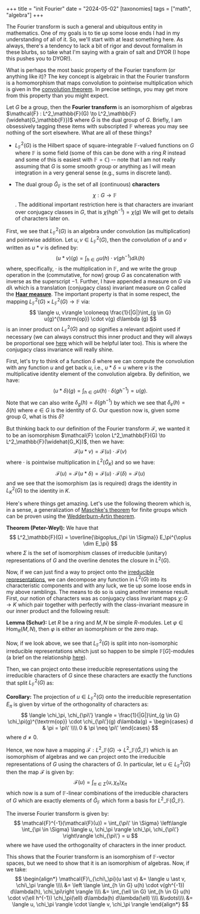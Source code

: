 +++
title = "init Fourier"
date = "2024-05-02"
[taxonomies]
tags = ["math", "algebra"]
+++

The Fourier transform is such a general and ubiquitous entity in mathematics.
One of my goals is to tie up some loose ends I had in my understanding of all of it.
So, we'll start with at least something here.
As always, there's a tendency to lack a bit of rigor and devout formalism in these blurbs, so take what I'm saying with a grain of salt and DYOR (I hope this pushes you to DYOR!).

What is perhaps the most basic property of the Fourier transform (or anything like it)?
The key concept is algebraic in that the Fourier transform is a homomorphism that maps convolution to pointwise multiplication which is given in the [convolution theorem](https://en.wikipedia.org/wiki/Convolution_theorem).
In precise settings, you may get more from this property than you might expect.

Let $G$ be a group, then the **Fourier transform** is an isomorphism of algebras $\mathcal{F} : L^2_\mathbb{F}(G) \to L^2_\mathbb{F}(\widehat{G_\mathbb{F}})$ where $\widehat{G}$ is the dual group of $G$.
Briefly, I am obsessively tagging these items with subscripted $\mathbb{F}$ whereas you may see nothing of the sort elsewhere.
What are all of these things?

- $L^2_\mathbb{F}(G)$ is the Hilbert space of square-integrable $\mathbb{F}$-valued functions on $G$ where $\mathbb{F}$ is some field (some of this can be done with a ring $R$ instead and some of this is easiest with $\mathbb{F}=\mathbb{C}$) -- note that I am not really assuming that $G$ is some smooth group or anything as I will mean integration in a very general sense (e.g., sums in discrete land).

- The dual group $\widehat{G}_\mathbb{F}$ is the set of all (continuous) **characters**
$$\chi : G \to \mathbb{F}$$.
The additional important restriction here is that characters are invariant over conjugacy classes in $G$, that is $\chi(hgh^{-1})=\chi(g)$
We will get to details of characters later on.

First, we see that $L^2_\mathbb{F}(G)$ is an algebra under convolution (as multiplication) and pointwise addition.
Let $u, v \in L^2_\mathbb{F}(G)$, then the *convolution* of $u$ and $v$ written as $u \ast v$ is defined by:
$$(u \ast v)(g) = \int_{h \in G} u(h) \cdot v(gh^{-1}) d\lambda(h)$$
where, specifically, $\cdot$ is the multiplication in $\mathbb{F}$, and we write the group operation in the (commutative, for now) group $G$ as concatenation with inverse as the superscript $-1$.
Further, I have appended a measure on $G$ via $d\lambda$ which is a translation (conjugacy class) invariant measure on $G$ called the [**Haar measure**](https://en.wikipedia.org/wiki/Haar_measure).
The important property is that in some respect, the mapping $L^2_\mathbb{F}(G) \times L^2_\mathbb{F}(G) \to \mathbb{F}$ via:
$$
\langle u, v\rangle \coloneqq \frac{1}{|G|}\int_{g \in G} u(g)^{\textrm{op}} \cdot v(g) d\lambda (g)
$$
is an inner product on $L^2_\mathbb{F}(G)$ and $\textrm{op}$ signifies a relevant adjoint used if necessary (we can always construct this inner product and they will always be proportional see [here](http://sporadic.stanford.edu/bump/group/gind2_3.html) which will be helpful later too).
This is where the conjugacy class invariance will really shine.

First, let's try to think of a function $\delta$ where we can compute the convolution with any function $u$ and get back $u$, i.e., $u \ast \delta = u$ where $v$ is the multiplicative identity element of the convolution algebra.
By definition, we have:
$$
(u \ast \delta)(g) = \int_{h \in G} u(h) \cdot \delta(gh^{-1}) = u(g).
$$
Note that we can also write $\delta_g(h) = \delta(gh^{-1})$ by which we see that $\delta_e(h)=\delta(h)$ where $e\in G$ is the identity of $G$. 
Our question now is, given some group $G$, what is this $\delta$?

But thinking back to our definition of the Fourier transform $\mathcal{F}$, we wanted it to be an isomorphism $\mathcal{F} \colon L^2_\mathbb{F}(G) \to L^2_\mathbb{F}(\widehat{G_K})$, then we have:
$$
\mathcal{F}(u \ast v) = \mathcal{F}(u) \cdot \mathcal{F}(v)
$$
where $\cdot$ is pointwise multiplication in $L^2(\widehat{G}_K)$ and so we have:
$$
\mathcal{F}(u) = \mathcal{F}(u \ast \delta) = \mathcal{F}(u) \cdot \mathcal{F}(\delta) = \mathcal{F}(u)
$$
and we see that the isomorphism (as is required) drags the identity in $L^2_K(G)$ to the identity in $K$.


Here's where things get amazing.
Let's use the following theorem which is, in a sense, a generalization of [Maschke's theorem](https://en.wikipedia.org/wiki/Maschke%27s_theorem) for finite groups which can be proven using the [Wedderburn-Artin theorem](https://en.wikipedia.org/wiki/Wedderburn–Artin_theorem).

**Theorem (Peter-Weyl):** We have that
$$
L^2_\mathbb{F}(G) = \overline{\bigoplus_{\pi \in \Sigma}} E_\pi^{\oplus \dim E_\pi}
$$
where $\Sigma$ is the set of isomorphism classes of irreducible (unitary) representations of $G$ and the overline denotes the closure in $L^2(G)$.

Now, if we can just find a way to project onto the [irreducible representations](https://en.wikipedia.org/wiki/Irreducible_representation), we can decompose any function in $L^2(G)$ into its characteristic components and with any luck, we tie up some loose ends in my above ramblings.
The means to do so is using another immense result.
First, our notion of characters was as conjugacy class invariant maps $\chi \colon G \to K$
which pair together with perfectly with the class-invariant measure in our inner product and the following result:

**Lemma (Schur):** Let $R$ be a ring and $M, N$ be simple $R$-modules. Let $\varphi \in \text{Hom}_R(M, N)$, then $\varphi$ is either an isomorphism or the zero map. 

Now, if we look above, we see that $L^2_\mathbb{F}(G)$ is split into non-isomorphic irreducible representations which just so happen to be simple $\mathbb{F}[G]$-modules (a brief on the relationship [here](https://en.wikipedia.org/wiki/Simple_module#:~:text=If%20k%20is%20a%20field,also%20known%20as%20irreducible%20representations.)).

Then, we can project onto these irreducible representations using the irreducible characters of $G$ since these characters are exactly the functions that split $L^2_\mathbb{F}(G)$ as:

**Corollary:** The projection of $u \in L^2_\mathbb{F}(G)$ onto the irreducible representation $E_\pi$ is given by virtue of the orthogonality of characters as:
$$
\langle \chi_\pi, \chi_{\pi\'} \rangle = \frac{1}{|G|}\int_{g \in G} \chi_\pi(g)^{\textrm{op}} \cdot \chi_{\pi\'}(g) d\lambda(g) = \begin{cases} d & \pi = \pi\' \\\\ 0 & \pi \neq \pi\' \end{cases}
$$
where $d\neq 0$. 

Hence, we now have a mapping $\mathcal{F} : L^2\_\mathbb{F}(G) \to L^2\_\mathbb{F}(\widehat{G}\_\mathbb{F})$ which is an isomorphism of algebras and we can project onto the irreducible representations of $G$ using the characters of $G$.
In particular, let $u\in L^2_\mathbb{F}(G)$ then the map $\mathcal{F}$ is given by:
$$
\mathcal{F}(u) = \int_{\pi \in \Sigma} \langle u, \chi_\pi \rangle \chi_\pi
$$
which now is a sum of $\mathbb{F}$-linear combinations of the irreducible characters of $G$ which are exactly elements of $\widehat{G}_\mathbb{F}$ which form a basis for $L^2\_\mathbb{F}(\widehat{G}\_\mathbb{F})$.

The inverse Fourier transform is given by:
$$
\mathcal{F}^{-1}(\mathcal{F}(u)) = \int_{\pi\' \in \Sigma} \left\langle \int_{\pi \in \Sigma} \langle u, \chi_\pi \rangle \chi_\pi, \chi_{\pi\'} \right\rangle \chi_{\pi\'} = u
$$
where we have used the orthogonality of characters in the inner product.

This shows that the Fourier transform is an isomorphism of $\mathbb{F}$-vector spaces, but we need to show that it is an isomorphism of algebras.
Now, if we take:
$$
\begin{align*}
\mathcal{F}\_{\chi\_\pi}(u \ast v) &= \langle u \ast v, \chi\_\pi \rangle \\\\
&= \left \langle \int_{h \in G} u(h) \cdot v(gh^{-1}) d\lambda(h), \chi_\pi\right \rangle \\\\
&= \int_{\ell \in G} \int_{h \in G} u(h) \cdot v(\ell h^{-1}) \chi_\pi(\ell) d\lambda(h) d\lambda(\ell) \\\\
&\vdots\\\\
&= \langle u, \chi_\pi \rangle \cdot \langle v, \chi_\pi \rangle
\end{align*}
$$